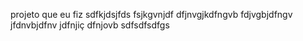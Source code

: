  projeto que eu fiz
 sdfkjdsjfds
 fsjkgvnjdf
 dfjnvgjkdfngvb
 fdjvgbjdfngv
 jfdnvbjdfnv
 jdfnjiç
 dfnjovb
 sdfsdfsdfgs
